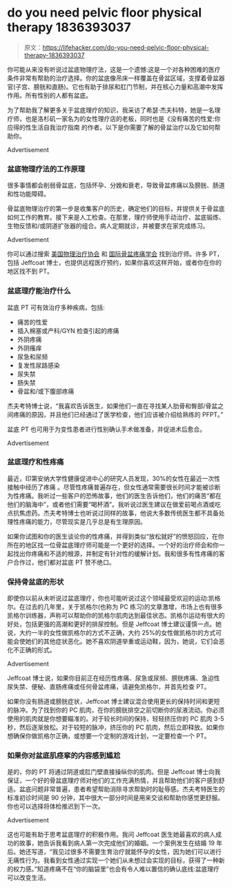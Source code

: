 # do you need pelvic floor physical therapy 1836393037

> 原文：<https://lifehacker.com/do-you-need-pelvic-floor-physical-therapy-1836393037>

你可能从来没有听说过盆底物理疗法，这是一个遗憾:这是一个对各种困难的医疗条件非常有帮助的治疗选择。你的盆底像吊床一样覆盖在骨盆区域，支撑着骨盆器官(子宫、膀胱和直肠)。它也有助于排尿和肛门节制，并在核心力量和高潮中发挥作用。所有性别的人都有盆底。

为了帮助我了解更多关于盆底理疗的知识，我采访了希瑟·杰夫科特，她是一名理疗师，也是洛杉矶一家名为的女性理疗店的老板，同时也是《没有痛苦的性爱:你应得的性生活自我治疗指南 的作者。以下是你需要了解的骨盆治疗以及它如何帮助你。

<label class="bxm4mm-13 juykRM">Advertisement</label>

### 盆底物理疗法的工作原理

很多事情都会削弱骨盆底，包括怀孕、分娩和衰老，导致骨盆疼痛以及膀胱、肠道和性功能障碍。

骨盆底物理治疗的第一步是收集客户的历史，确定他们的目标，并提供关于骨盆底如何工作的教育。接下来是人工检查。在那里，理疗师使用手动治疗、盆底锻炼、生物反馈和/或阴道扩张器的组合。病人定期就诊，并被要求在家完成练习。

<label class="bxm4mm-13 juykRM">Advertisement</label>

你可以通过搜索 [美国物理治疗协会](http://pt.womenshealthapta.org/) 和 [国际骨盆疼痛学会](https://www.pelvicpain.org/IPPS/Patients/Find_A_Provider/IPPS/Content/Professional/Find_A_Provider.aspx?hkey=ac3c51ec-0939-499f-a6a0-c72d0aa2f427) 找到治疗师。许多 PT，包括 Jeffcoat 博士，也提供远程医疗预约，如果你喜欢这样开始，或者你在你的地区找不到 PT。

### 盆底理疗能治疗什么

盆底 PT 可有效治疗多种疾病，包括:

*   痛苦的性爱
*   插入棉塞或产科/GYN 检查引起的疼痛
*   外阴疼痛
*   外阴瘙痒
*   尿急和尿频
*   复发性尿路感染
*   尿失禁
*   肠失禁
*   骨盆和/或下腹部疼痛

杰夫考特博士说，“我喜欢告诉医生，如果他们一直在寻找某人肋骨和臀部/骨盆之间疼痛的原因，并且他们已经通过了医学检查，他们应该被介绍给熟练的 PFPT。”

盆底 PT 也可用于为变性患者进行性别确认手术做准备，并促进术后愈合。

<label class="bxm4mm-13 juykRM">Advertisement</label>

### 盆底理疗和性疼痛

最近，印第安纳大学性健康促进中心的研究人员发现，30%的女性在最近一次性接触中经历了疼痛 。尽管性疼痛普遍存在，但女性通常需要很长时间才能被诊断为性疼痛。我听过一些客户的恐怖故事，他们的医生告诉他们，他们的痛苦“都在他们的脑海中”，或者他们需要“喝杯酒”。我听说过医生建议在做爱前喝点酒或吃点抗焦虑药。杰夫考特博士也听说过同样的故事，他说大多数传统医生都不具备处理性疼痛的能力，尽管现实是几乎总是有生理原因。

如果你试图和你的医生谈论你的性疼痛，并得到类似“放松就好”的愤怒回应，在你所在的地区找一位骨盆底理疗师可能是一个更好的选择。一个好的治疗师会和你一起找出你疼痛和不适的根源，并制定有针对性的缓解计划。我和很多有性疼痛的客户合作过，他们都对盆底 PT 赞不绝口。

### 保持骨盆底的形状

即使你以前从未听说过盆底理疗，你也可能听说过这个领域最受欢迎的运动:凯格尔。在过去的几年里，关于凯格尔(也称为 PC 练习)的文章激增，市场上也有很多凯格尔训练器，声称可以帮助你的凯格尔肌肉达到最佳状态。凯格尔运动有很大的好处，包括更强的高潮和更好的排尿控制。但是 Jeffcoat 博士建议谨慎一点。她说，大约一半的女性做凯格尔的方式不正确，大约 25%的女性做凯格尔的方式可能会使她们的其他症状恶化。她不喜欢阴道举重或运动鞋，因为，她说，它们会恶化不正确的形式。

<label class="bxm4mm-13 juykRM">Advertisement</label>

Jeffcoat 博士说，如果你目前正在经历性疼痛、尿急或尿频、膀胱疼痛、急迫性尿失禁、便秘、直肠疼痛或任何骨盆疼痛，请避免凯格尔，并首先检查 PT。

如果你没有肠道或膀胱症状，Jeffcoat 博士建议混合使用更长的保持时间和更短的脉冲。为了找到你的 PC 肌肉，在你的膀胱排空之前切断你的尿液流动。你必须使用的肌肉就是你想要瞄准的。对于较长时间的保持，轻轻挤压你的 PC 肌肉 3-5 秒，然后逐渐放松。对于较短的脉冲，挤压你的 PC 肌肉，然后立即释放。如果你想确保你做凯格尔正确，或想要一个定制的游戏计划，一定要检查一个 PT。

### 如果你对盆底肌痉挛的内容感到尴尬

是的，你的 PT 将通过阴道或肛门壁直接操纵你的肌肉。但是 Jeffcoat 博士向我保证，一个好的骨盆底理疗师对他们的工作充满热情，并且帮助他们的客户感到舒适。盆底问题非常普遍，患者希望帮助消除寻求帮助时的耻辱感。杰夫考特医生的标准初诊时间是 90 分钟，其中很大一部分时间是用来交谈和帮助你感觉更舒服。你也可以选择将体检推迟到下一次。

<label class="bxm4mm-13 juykRM">Advertisement</label>

这也可能有助于思考盆底理疗的积极作用。我问 Jeffcoat 医生她最喜欢的病人成功的故事，她告诉我看到病人第一次完成他们的婚姻。一个案例发生在结婚 19 年后。她还写道，“我见过很多不需要生育治疗就能怀孕的女性，因为她们可以进行无痛性行为。我看到女性通过实现一个她们从未想过会实现的目标，获得了一种新的权力感。”知道疼痛不在“你的脑袋里”也会有令人难以置信的确认底线:盆底理疗可以改变生活。